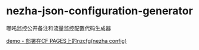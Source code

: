 # nezha-json-configuration-generator
哪吒监控公开备注和流量监控配置代码生成器

[demo - 部署在CF PAGES上的nzcfg(nezha config)](https://nzcfg.pages.dev/)
